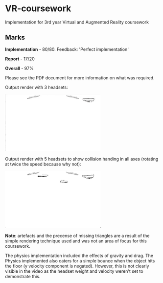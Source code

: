 # VR-coursework

Implementation for 3rd year Virtual and Augmented Reality coursework

## Marks
**Implementation** - 80/80. Feedback: 'Perfect implementation'

**Report** - 17/20

**Overall** - 97%

Please see the PDF document for more information on what was required.

Output render with 3 headsets:

![GIF showing the render of 3 headsets](./gifs/3_headsets_recording.gif)

Output render with 5 headsets to show collision handing in all axes (rotating at twice the speed because why not):

![GIF showing the render of 5 headsets](./gifs/5_headsets_recording.gif)

**Note**: artefacts and the precense of missing triangles are a result of the simple rendering technique used and was not an area of focus for this coursework.

The physics implementation included the effects of gravity and drag. The Physics implemented also caters for a simple bounce when the object hits the floor (y velocity component is negated). However, this is not clearly visible in the video as the headset weight and velocity weren't set to demonstrate this.
